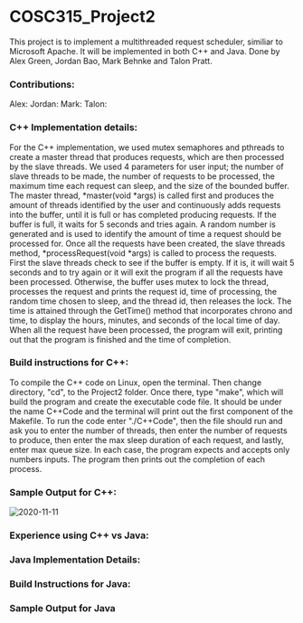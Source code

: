 # COSC315_Project2                              

This project is to implement a multithreaded request scheduler, similiar to Microsoft Apache. It will be implemented in both C++ and Java. Done by Alex Green, Jordan Bao, Mark Behnke and Talon Pratt.

### Contributions:
Alex:
Jordan:
Mark:
Talon: 

### C++ Implementation details: 

  For the C++ implementation, we used mutex semaphores and pthreads to create a master thread that produces requests, which are then processed by the slave threads. We used 4 parameters for user input; the number of slave threads to be made, the number of requests to be processed, the maximum time each request can sleep, and the size of the bounded buffer. The master thread, *master(void *args) is called first and produces the amount of threads identified by the user and continuously adds requests into the buffer, until it is full or has completed producing requests. If the buffer is full, it waits for 5 seconds and tries again. A random number is generated and is used to identify the amount of time a request should be processed for. Once all the requests have been created, the slave threads method, *processRequest(void *args) is called to process the requests. First the slave threads check to see if the buffer is empty. If it is, it will wait 5 seconds and to try again or it will exit the program if all the requests have been processed. Otherwise, the buffer uses mutex to lock the thread, processes the request and prints the request id, time of processing, the random time chosen to sleep, and the thread id, then releases the lock. The time is attained through the GetTime() method that incorporates chrono and time, to display the hours, minutes, and seconds of the local time of day. When all the request have been processed, the program will exit, printing out that the program is finished and the time of completion. 
  
### Build instructions for C++:

  To compile the C++ code on Linux, open the terminal. Then change directory, "cd", to the Project2 folder. Once there, type "make", which will build the program and create the executable code file. It should be under the name C++Code and the terminal will print out the first component of the Makefile. To run the code enter "./C++Code", then the file should run and ask you to enter the number of threads, then enter the number of requests to produce, then enter the max sleep duration of each request, and lastly, enter max queue size. In each case, the program expects and accepts only numbers inputs. The program then prints out the completion of each process. 

### Sample Output for C++: 
![2020-11-11](https://user-images.githubusercontent.com/60950452/98864870-63b00c00-241f-11eb-92ee-03ab0d2f93d6.png)

### Experience using C++ vs Java:


### Java Implementation Details:
### Build Instructions for Java:
### Sample Output for Java
